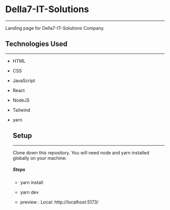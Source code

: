 <h1>Della7-IT-Solutions</h1>
<hr><p>Landing page for  Della7-IT-Solutions Company.</p><h2>Technologies Used</h2>
<hr><ul>
<li>HTML</li>
</ul><ul>
<li>CSS</li>
</ul><ul>
<li>JavaScript</li>
</ul><ul>
<li>React</li>
</ul><ul>
<li>NodeJS</li>
</ul><ul>
<li>Tailwind</li>
</ul><ul>
<li>yarn</li>
</p><h2>Setup</h2>
<hr><p>Clone down this repository. You will need node and yarn installed globally on your machine:</p><h5>Steps</h5><ul>
<li>yarn install</li>
</ul><ul>
<li>yarn dev</li>
</ul><ul>
<li>preview : Local:   http://localhost:5173/</li>
</ul>
